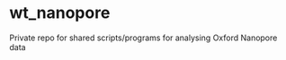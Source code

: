 wt_nanopore
===========

Private repo for shared scripts/programs for analysing Oxford Nanopore data
